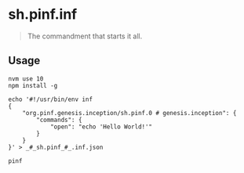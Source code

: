 sh.pinf.inf
===========

> The commandment that starts it all.


Usage
-----

    nvm use 10
    npm install -g

    echo '#!/usr/bin/env inf
    {
        "org.pinf.genesis.inception/sh.pinf.0 # genesis.inception": {
            "commands": {
                "open": "echo 'Hello World!'"
            }
        }
    }' > _#_sh.pinf_#_.inf.json

    pinf
